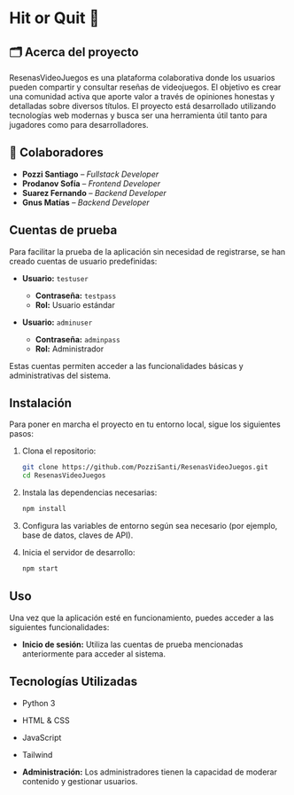 # Hit or Quit 👾

## 🗂️ Acerca del proyecto

ResenasVideoJuegos es una plataforma colaborativa donde los usuarios pueden compartir y consultar reseñas de videojuegos. El objetivo es crear una comunidad activa que aporte valor a través de opiniones honestas y detalladas sobre diversos títulos. El proyecto está desarrollado utilizando tecnologías web modernas y busca ser una herramienta útil tanto para jugadores como para desarrolladores.

## 👥 Colaboradores

- **Pozzi Santiago** – *Fullstack Developer*
- **Prodanov Sofía** – *Frontend Developer*
- **Suarez Fernando** – *Backend Developer*
- **Gnus Matías** – *Backend Developer*

## Cuentas de prueba

Para facilitar la prueba de la aplicación sin necesidad de registrarse, se han creado cuentas de usuario predefinidas:

- **Usuario:** `testuser`
  - **Contraseña:** `testpass`
  - **Rol:** Usuario estándar

- **Usuario:** `adminuser`
  - **Contraseña:** `adminpass`
  - **Rol:** Administrador

Estas cuentas permiten acceder a las funcionalidades básicas y administrativas del sistema.

## Instalación

Para poner en marcha el proyecto en tu entorno local, sigue los siguientes pasos:

1. Clona el repositorio:

   ```bash
   git clone https://github.com/PozziSanti/ResenasVideoJuegos.git
   cd ResenasVideoJuegos

2. Instala las dependencias necesarias:

   ```bash
   npm install
   
4. Configura las variables de entorno según sea necesario (por ejemplo, base de datos, claves de API).
5. Inicia el servidor de desarrollo:

   ```bash
   npm start

## Uso
Una vez que la aplicación esté en funcionamiento, puedes acceder a las siguientes funcionalidades:

- **Inicio de sesión:** Utiliza las cuentas de prueba mencionadas anteriormente para acceder al sistema.

## Tecnologías Utilizadas
- Python 3
- HTML & CSS
- JavaScript
- Tailwind

- **Administración:** Los administradores tienen la capacidad de moderar contenido y gestionar usuarios.
